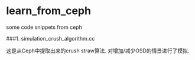 # learn_from_ceph
some code snippets from ceph

###1. simulation_crush_algorithm.cc

这是从Ceph中提取出来的crush straw算法.
对增加/减少OSD的情景进行了模拟.
